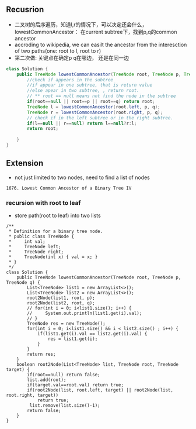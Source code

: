 ## Recusrion
- 二叉树的后序遍历，知道l,r的情况下，可以决定还会什么，lowestCommonAncestor： 在current subtree下，找到p,q的common ancestor
- accroding to wikipedia, we can easilt the ancestor from the interesction of two paths(one: root to l, root to r)
- 第二次做: 关键点在确定p q在哪边， 还是在同一边
```java
class Solution {
    public TreeNode lowestCommonAncestor(TreeNode root, TreeNode p, TreeNode q) {
        //check if appears in the subtree
        //if appear in one subtree, that is return value
        //else apear in two subtree, , return root.
        // ** root == null means not find the node in the subtree
        if(root==null || root==p || root==q) return root;
        TreeNode l = lowestCommonAncestor(root.left, p, q);
        TreeNode r = lowestCommonAncestor(root.right, p, q);
        // check if in the left subtree or in the right subtree.
        if(l==null || r==null) return l==null?r:l;
        return root;
        
    }
}
```

## Extension
- not just limited to two nodes, need to find a list of nodes
```
1676. Lowest Common Ancestor of a Binary Tree IV
```

### recursion with root to leaf
- store path(root to leaf) into two lists 
```
/**
 * Definition for a binary tree node.
 * public class TreeNode {
 *     int val;
 *     TreeNode left;
 *     TreeNode right;
 *     TreeNode(int x) { val = x; }
 * }
 */
class Solution {
    public TreeNode lowestCommonAncestor(TreeNode root, TreeNode p, TreeNode q) {
        List<TreeNode> list1 = new ArrayList<>();
        List<TreeNode> list2 = new ArrayList<>();
        root2Node(list1, root, p);
        root2Node(list2, root, q);
        // for(int i = 0; i<list1.size(); i++) {
        //     System.out.println(list1.get(i).val);
        // }
        TreeNode res = new TreeNode();
        for(int i = 0; i<list1.size() && i < list2.size() ; i++) {
            if(list1.get(i).val == list2.get(i).val) {
                res = list1.get(i);
            }
        }
        return res;
    }
    boolean root2Node(List<TreeNode> list, TreeNode root, TreeNode target) {
        if(root==null) return false;
        list.add(root);
        if(target.val==root.val) return true;
        if(root2Node(list, root.left, target) || root2Node(list, root.right, target))
            return true;    
         list.remove(list.size()-1);
        return false;
    }
}
```

